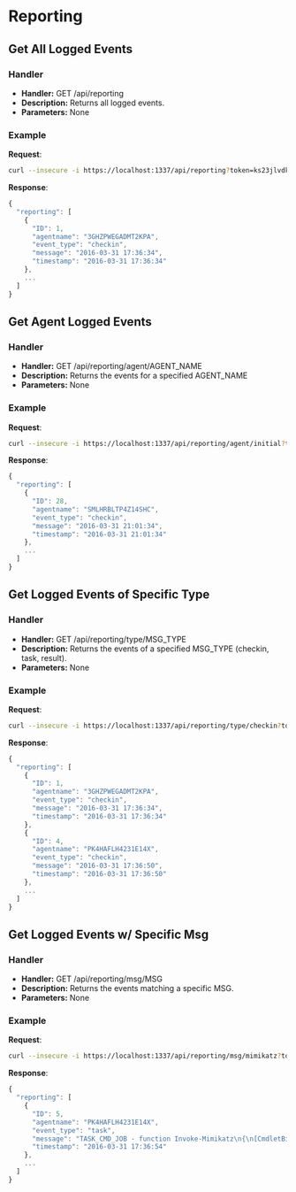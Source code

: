 # Reporting

## Get All Logged Events

### Handler

* **Handler:** GET /api/reporting
* **Description:** Returns all logged events.
* **Parameters:** None

### Example

**Request**:

```bash
curl --insecure -i https://localhost:1337/api/reporting?token=ks23jlvdki4fj1j23w39h0h0xcuwjrqilocxd6b5
```

**Response**:

```javascript
{
  "reporting": [
    {
      "ID": 1,
      "agentname": "3GHZPWEGADMT2KPA",
      "event_type": "checkin",
      "message": "2016-03-31 17:36:34",
      "timestamp": "2016-03-31 17:36:34"
    },
    ...
  ]
}
```

## Get Agent Logged Events

### Handler

* **Handler:** GET /api/reporting/agent/AGENT\_NAME
* **Description:** Returns the events for a specified AGENT\_NAME
* **Parameters:** None

### Example

**Request**:

```bash
curl --insecure -i https://localhost:1337/api/reporting/agent/initial?token=ks23jlvdki4fj1j23w39h0h0xcuwjrqilocxd6b5
```

**Response**:

```javascript
{
  "reporting": [
    {
      "ID": 28,
      "agentname": "SMLHRBLTP4Z14SHC",
      "event_type": "checkin",
      "message": "2016-03-31 21:01:34",
      "timestamp": "2016-03-31 21:01:34"
    },
    ...
  ]
}
```

## Get Logged Events of Specific Type

### Handler

* **Handler:** GET /api/reporting/type/MSG\_TYPE
* **Description:** Returns the events of a specified MSG\_TYPE \(checkin, task, result\).
* **Parameters:** None

### Example

**Request**:

```bash
curl --insecure -i https://localhost:1337/api/reporting/type/checkin?token=ks23jlvdki4fj1j23w39h0h0xcuwjrqilocxd6b5
```

**Response**:

```javascript
{
  "reporting": [
    {
      "ID": 1,
      "agentname": "3GHZPWEGADMT2KPA",
      "event_type": "checkin",
      "message": "2016-03-31 17:36:34",
      "timestamp": "2016-03-31 17:36:34"
    },
    {
      "ID": 4,
      "agentname": "PK4HAFLH4231E14X",
      "event_type": "checkin",
      "message": "2016-03-31 17:36:50",
      "timestamp": "2016-03-31 17:36:50"
    },
    ...
  ]
}
```

## Get Logged Events w/ Specific Msg

### Handler

* **Handler:** GET /api/reporting/msg/MSG
* **Description:** Returns the events matching a specific MSG.
* **Parameters:** None

### Example

**Request**:

```bash
curl --insecure -i https://localhost:1337/api/reporting/msg/mimikatz?token=ks23jlvdki4fj1j23w39h0h0xcuwjrqilocxd6b5
```

**Response**:

```javascript
{
  "reporting": [
    {
      "ID": 5,
      "agentname": "PK4HAFLH4231E14X",
      "event_type": "task",
      "message": "TASK_CMD_JOB - function Invoke-Mimikatz\n{\n[CmdletBinding(DefaultP",
      "timestamp": "2016-03-31 17:36:54"
    },
    ...
  ]
}
```

